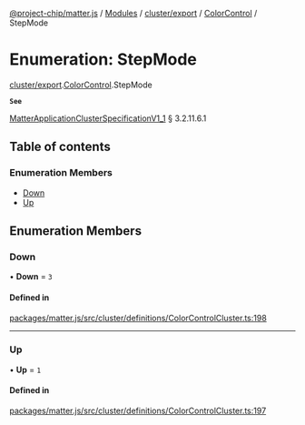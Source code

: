 [@project-chip/matter.js](../README.md) / [Modules](../modules.md) / [cluster/export](../modules/cluster_export.md) / [ColorControl](../modules/cluster_export.ColorControl.md) / StepMode

# Enumeration: StepMode

[cluster/export](../modules/cluster_export.md).[ColorControl](../modules/cluster_export.ColorControl.md).StepMode

**`See`**

[MatterApplicationClusterSpecificationV1_1](../interfaces/spec_export.MatterApplicationClusterSpecificationV1_1.md) § 3.2.11.6.1

## Table of contents

### Enumeration Members

- [Down](cluster_export.ColorControl.StepMode.md#down)
- [Up](cluster_export.ColorControl.StepMode.md#up)

## Enumeration Members

### Down

• **Down** = ``3``

#### Defined in

[packages/matter.js/src/cluster/definitions/ColorControlCluster.ts:198](https://github.com/project-chip/matter.js/blob/ac2c2688/packages/matter.js/src/cluster/definitions/ColorControlCluster.ts#L198)

___

### Up

• **Up** = ``1``

#### Defined in

[packages/matter.js/src/cluster/definitions/ColorControlCluster.ts:197](https://github.com/project-chip/matter.js/blob/ac2c2688/packages/matter.js/src/cluster/definitions/ColorControlCluster.ts#L197)
